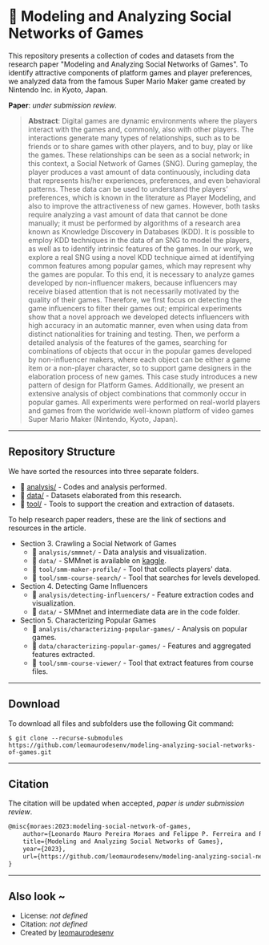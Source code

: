# 📄 Modeling and Analyzing Social Networks of Games

This repository presents a collection of codes and datasets from the research paper "Modeling and Analyzing Social Networks of Games". To identify attractive components of platform games and player preferences, we analyzed data from the famous Super Mario Maker game created by Nintendo Inc. in Kyoto, Japan.   

**Paper**: _under submission review_.

> **Abstract**: Digital games are dynamic environments where the players interact with the games and, commonly, also with other players. The interactions generate many types of relationships, such as to be friends or to share games with other players, and to buy, play or like the games. These relationships can be seen as a social network; in this context, a Social Network of Games (SNG). During gameplay, the player produces a vast amount of data continuously, including data that represents his/her experiences, preferences, and even behavioral patterns. These data can be used to understand the players’ preferences, which is known in the literature as Player Modeling, and also to improve the attractiveness of new games. However, both tasks require analyzing a vast amount of data that cannot be done manually; it must be performed by algorithms of a research area known as Knowledge Discovery in Databases (KDD). It is possible to employ KDD techniques in the data of an SNG to model the players, as well as to identify intrinsic features of the games. In our work, we explore a real SNG using a novel KDD technique aimed at identifying common features among popular games, which may represent why the games are popular. To this end, it is necessary to analyze games developed by non-influencer makers, because influencers may receive biased attention that is not necessarily motivated by the quality of their games. Therefore, we first focus on detecting the game influencers to filter their games out; empirical experiments show that a novel approach we developed detects influencers with high accuracy in an automatic manner, even when using data from distinct nationalities for training and testing. Then, we perform a detailed analysis of the features of the games, searching for combinations of objects that occur in the popular games developed by non-influencer makers, where each object can be either a game item or a non-player character, so to support game designers in the elaboration process of new games. This case study introduces a new pattern of design for Platform Games. Additionally, we present an extensive analysis of object combinations that commonly occur in popular games. All experiments were performed on real-world players and games from the worldwide well-known platform of video games Super Mario Maker (Nintendo, Kyoto, Japan).

---
## Repository Structure

We have sorted the resources into three separate folders.
- 📝 [analysis/](analysis/) - Codes and analysis performed.
- 🎲 [data/](data/) - Datasets elaborated from this research.
- 🔧 [tool/](tool/) - Tools to support the creation and extraction of datasets.

To help research paper readers, these are the link of sections and resources in the article.

- Section 3. Crawling a Social Network of Games
    - 📝 `analysis/smmnet/` - Data analysis and visualization. 
    - 🎲 `data/` - SMMnet is available on [kaggle](https://www.kaggle.com/datasets/leomauro/smmnet).
    - 🔧 `tool/smm-maker-profile/` - Tool that collects players' data.
    - 🔧 `tool/smm-course-search/` - Tool that searches for levels developed.
- Section 4. Detecting Game Influencers
    - 📝 `analysis/detecting-influencers/` - Feature extraction codes and visualization.
    - 🎲 `data/` - SMMnet and intermediate data are in the code folder.
- Section 5. Characterizing Popular Games
    - 📝 `analysis/characterizing-popular-games/` - Analysis on popular games.
    - 🎲 `data/characterizing-popular-games/` - Features and aggregated features extracted.
    - 🔧 `tool/smm-course-viewer/` - Tool that extract features from course files.

---
## Download

To download all files and subfolders use the following Git command:

```shell
$ git clone --recurse-submodules https://github.com/leomaurodesenv/modeling-analyzing-social-networks-of-games.git
```

---
## Citation

The citation will be updated when accepted, _paper is under submission review_.

```tex
@misc{moraes:2023:modeling-social-network-of-games,
    author={Leonardo Mauro Pereira Moraes and Felippe P. Ferreira and Robson Leonardo Ferreira Cordeiro},
    title={Modeling and Analyzing Social Networks of Games},
    year={2023},
    url={https://github.com/leomaurodesenv/modeling-analyzing-social-networks-of-games},
}
```

---
## Also look ~

-   License: _not defined_
-   Citation: _not defined_
-   Created by [leomaurodesenv](https://github.com/leomaurodesenv/)
